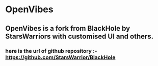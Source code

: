 # OpenVibes

## OpenVibes is a fork from BlackHole by StarsWarriors with customised UI and others.
### here is the url of github repository :- https://github.com/StarsWarrior/BlackHole
